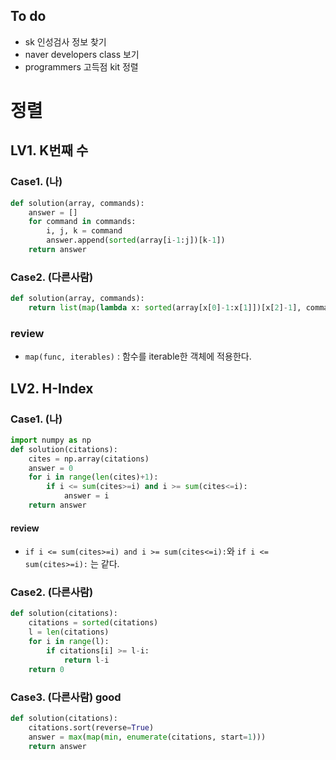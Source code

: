 ## To do
- sk 인성검사 정보 찾기
- naver developers class 보기
- programmers 고득점 kit 정렬

# 정렬
## LV1. K번째 수
### Case1. (나)
```python
def solution(array, commands):
    answer = []
    for command in commands:
        i, j, k = command
        answer.append(sorted(array[i-1:j])[k-1])
    return answer
```
### Case2. (다른사람)
```python
def solution(array, commands):
    return list(map(lambda x: sorted(array[x[0]-1:x[1]])[x[2]-1], commands))
```
### review
- `map(func, iterables)` : 함수를 iterable한 객체에 적용한다.

## LV2. H-Index
### Case1. (나)
```python
import numpy as np
def solution(citations):
    cites = np.array(citations)
    answer = 0
    for i in range(len(cites)+1):
        if i <= sum(cites>=i) and i >= sum(cites<=i):
            answer = i
    return answer
```
#### review
- `if i <= sum(cites>=i) and i >= sum(cites<=i):`와 `if i <= sum(cites>=i):` 는 같다.

### Case2. (다른사람)
```python
def solution(citations):
    citations = sorted(citations)
    l = len(citations)
    for i in range(l):
        if citations[i] >= l-i:
            return l-i
    return 0
```
### Case3. (다른사람) **good**
```python
def solution(citations):
    citations.sort(reverse=True)
    answer = max(map(min, enumerate(citations, start=1)))
    return answer
```